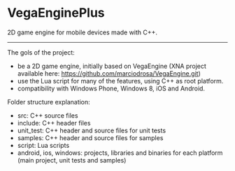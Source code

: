 VegaEnginePlus
==================

2D game engine for mobile devices made with C++.

-------------------------------

The gols of the project:
- be a 2D game engine, initially based on VegaEngine (XNA project available here: https://github.com/marciodrosa/VegaEngine.git)
- use the Lua script for many of the features, using C++ as root platform.
- compatibility with Windows Phone, Windows 8, iOS and Android.

Folder structure explanation:

- src: C++ source files
- include: C++ header files
- unit_test: C++ header and source files for unit tests
- samples: C++ header and source files for samples
- script: Lua scripts
- android, ios, windows: projects, libraries and binaries for each platform (main project, unit tests and samples)